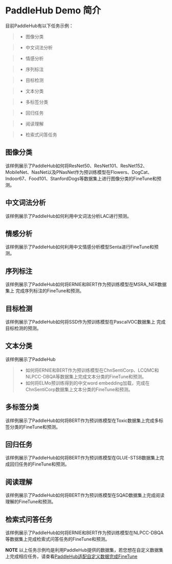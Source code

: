 # PaddleHub Demo 简介

目前PaddleHub有以下任务示例：

>* 图像分类

>* 中文词法分析

>* 情感分析

>* 序列标注

>* 目标检测

>* 文本分类

>* 多标签分类

>* 回归任务

>* 阅读理解

>* 检索式问答任务

## 图像分类

该样例展示了PaddleHub如何将ResNet50、ResNet101、ResNet152、MobileNet、NasNet以及PNasNet作为预训练模型在Flowers、DogCat、Indoor67、Food101、StanfordDogs等数据集上进行图像分类的FineTune和预测。

## 中文词法分析

该样例展示了PaddleHub如何利用中文词法分析LAC进行预测。

## 情感分析

该样例展示了PaddleHub如何利用中文情感分析模型Senta进行FineTune和预测。

## 序列标注

该样例展示了PaddleHub如何将ERNIE和BERT作为预训练模型在MSRA_NER数据集上
完成序列标注的FineTune和预测。

## 目标检测

该样例展示了PaddleHub如何将SSD作为预训练模型在PascalVOC数据集上
完成目标检测的预测。

## 文本分类

该样例展示了PaddleHub
>* 如何将ERNIE和BERT作为预训练模型在ChnSentiCorp、LCQMC和NLPCC-DBQA等数据集上完成文本分类的FineTune和预测。  
>* 如何将ELMo预训练得到的中文word embedding加载，完成在ChnSentiCorp数据集上文本分类的FineTune和预测。

## 多标签分类

该样例展示了PaddleHub如何将BERT作为预训练模型在Toxic数据集上完成多标签分类的FineTune和预测。

## 回归任务

该样例展示了PaddleHub如何将BERT作为预训练模型在GLUE-STSB数据集上完成回归任务的FineTune和预测。

## 阅读理解

该样例展示了PaddleHub如何将BERT作为预训练模型在SQAD数据集上完成阅读理解的FineTune和预测。

## 检索式问答任务

该样例展示了PaddleHub如何将ERNIE和BERT作为预训练模型在NLPCC-DBQA等数据集上完成检索式问答任务的FineTune和预测。

**NOTE**
以上任务示例均是利用PaddleHub提供的数据集，若您想在自定义数据集上完成相应任务，请查看[PaddleHub适配自定义数据完成FineTune](https://github.com/PaddlePaddle/PaddleHub/wiki/PaddleHub%E9%80%82%E9%85%8D%E8%87%AA%E5%AE%9A%E4%B9%89%E6%95%B0%E6%8D%AE%E5%AE%8C%E6%88%90FineTune)
